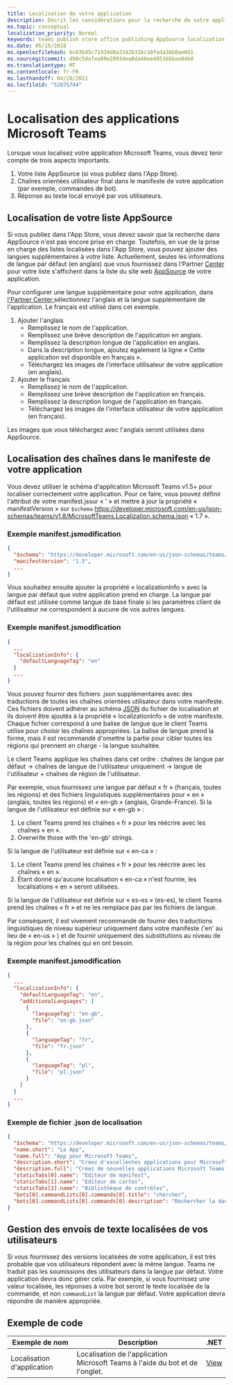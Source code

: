 ```yaml
---
title: Localisation de votre application
description: Décrit les considérations pour la recherche de votre application Microsoft Teams.
ms.topic: conceptual
localization_priority: Normal
keywords: teams publish store office publishing AppSource localization language
ms.date: 05/15/2018
ms.openlocfilehash: 6c63bd5c71934d0a3342b31bc10feda38b8ae0d1
ms.sourcegitcommit: d90c5dafea09e2893dea8da46ee49516bbaa04b0
ms.translationtype: MT
ms.contentlocale: fr-FR
ms.lasthandoff: 04/28/2021
ms.locfileid: "52075744"
---
```

# <a name="localization-for-microsoft-teams-apps"></a>Localisation des applications Microsoft Teams

Lorsque vous localisez votre application Microsoft Teams, vous devez tenir compte de trois aspects importants.

1. Votre liste AppSource (si vous publiez dans l'App Store).
1. Chaînes orientées utilisateur final dans le manifeste de votre application (par exemple, commandes de bot).
1. Réponse au texte local envoyé par vos utilisateurs.

## <a name="localizing-your-appsource-listing"></a>Localisation de votre liste AppSource

Si vous publiez dans l'App Store, vous devez savoir que la recherche dans AppSource n'est pas encore prise en charge. Toutefois, en vue de la prise en charge des listes localisées dans l'App Store, vous pouvez ajouter des langues supplémentaires à votre liste. Actuellement, seules les informations de langue par défaut (en anglais) que vous fournissez dans l'Partner [Center](/office/dev/store/submit-to-appsource-via-partner-center) pour votre liste s'affichent dans la liste du site web [AppSource](https://appsource.microsoft.com/marketplace/apps?product=office%3Bteams&page=1) de votre application.

Pour configurer une langue supplémentaire pour votre application, dans [l'Partner Center,](/office/dev/store/submit-to-appsource-via-partner-center)sélectionnez l'anglais et la langue supplémentaire de l'application. Le français est utilisé dans cet exemple.

1. Ajouter l'anglais
    * Remplissez le nom de l'application.
    * Remplissez une brève description de l'application en anglais.
    * Remplissez la description longue de l'application en anglais.
    * Dans la description longue, ajoutez également la ligne « Cette application est disponible en français ».
    * Téléchargez les images de l'interface utilisateur de votre application (en anglais).
2. Ajouter le français
    * Remplissez le nom de l'application.
    * Remplissez une brève description de l'application en français.
    * Remplissez la description longue de l'application en français.
    * Téléchargez les images de l'interface utilisateur de votre application (en français).

Les images que vous téléchargez avec l'anglais seront utilisées dans AppSource.

## <a name="localizing-the-strings-in-your-app-manifest"></a>Localisation des chaînes dans le manifeste de votre application

Vous devez utiliser le schéma d'application Microsoft Teams v1.5+ pour localiser correctement votre application. Pour ce faire, vous pouvez définir l'attribut de votre manifest.jssur « ' » et mettre à jour la propriété « manifestVersion » sur `$schema` https://developer.microsoft.com/en-us/json-schemas/teams/v1.8/MicrosoftTeams.Localization.schema.json « 1.7 ».

### <a name="example-manifestjson-change"></a>Exemple manifest.jsmodification

```json
{
  "$schema": "https://developer.microsoft.com/en-us/json-schemas/teams/v1.8/MicrosoftTeams.Localization.schema.json",
  "manifestVersion": "1.5",
  ...
}
```

Vous souhaitez ensuite ajouter la propriété « localizationInfo » avec la langue par défaut que votre application prend en charge. La langue par défaut est utilisée comme langue de base finale si les paramètres client de l'utilisateur ne correspondent à aucune de vos autres langues.

### <a name="example-manifestjson-change"></a>Exemple manifest.jsmodification

```json
{
  ...
  "localizationInfo": {
    "defaultLanguageTag": "en"
  }
  ...
}
```

Vous pouvez fournir des fichiers .json supplémentaires avec des traductions de toutes les chaînes orientées utilisateur dans votre manifeste. Ces fichiers doivent adhérer au schéma [JSON](../../resources/schema/localization-schema.md) du fichier de localisation et ils doivent être ajoutés à la propriété « localizationInfo » de votre manifeste. Chaque fichier correspond à une balise de langue que le client Teams utilise pour choisir les chaînes appropriées. La balise de langue prend la forme, mais il est recommandé d'omettre la partie pour cibler toutes les régions qui prennent en charge <language> - <region> la <region> langue souhaitée.

Le client Teams applique les chaînes dans cet ordre : chaînes de langue par défaut -> chaînes de langue de l'utilisateur uniquement -> langue de l'utilisateur + chaînes de région de l'utilisateur.

Par exemple, vous fournissez une langue par défaut « fr » (français, toutes les régions) et des fichiers linguistiques supplémentaires pour « en » (anglais, toutes les régions) et « en-gb » (anglais, Grande-France). Si la langue de l'utilisateur est définie sur « en-gb » :

1. Le client Teams prend les chaînes « fr » pour les réécrire avec les chaînes « en ».
2. Overwrite those with the 'en-gb' strings.

Si la langue de l'utilisateur est définie sur « en-ca » : 

1. Le client Teams prend les chaînes « fr » pour les réécrire avec les chaînes « en ».
2. Étant donné qu'aucune localisation « en-ca » n'est fournie, les localisations « en » seront utilisées.

Si la langue de l'utilisateur est définie sur « es-es » (es-es), le client Teams prend les chaînes « fr » et ne les remplace pas par les fichiers de langue.

Par conséquent, il est vivement recommandé de fournir des traductions linguistiques de niveau supérieur uniquement dans votre manifeste ('en' au lieu de « en-us » ) et de fournir uniquement des substitutions au niveau de la région pour les chaînes qui en ont besoin.

### <a name="example-manifestjson-change"></a>Exemple manifest.jsmodification

```json
{
  ...
  "localizationInfo": {
    "defaultLanguageTag": "en",
    "additionalLanguages": [
      {
        "languageTag": "en-gb",
        "file": "en-gb.json"
      },
      {
        "languageTag": "fr",
        "file": "fr.json"
      },
      {
        "languageTag": "pl",
        "file": "pl.json"
      }
    ]
  }
  ...
}
```

### <a name="example-localization-json-file"></a>Exemple de fichier .json de localisation

```json
{
  "$schema": "https://developer.microsoft.com/en-us/json-schemas/teams/v1.8/MicrosoftTeams.Localization.schema.json",
  "name.short": "Le App",
  "name.full": "App pour Microsoft Teams",
  "description.short": "Créez d'excellentes applications pour Microsoft Teams avec App.",
  "description.full": "Créez de nouvelles applications Microsoft Teams, concevez et prévisualisez des cartes bot, et explorez la documentation avec App.",
  "staticTabs[0].name": "Editeur de manifest",
  "staticTabs[1].name": "Editeur de cartes",
  "staticTabs[2].name": "Bibliothèque de contrôles",
  "bots[0].commandLists[0].commands[0].title": "chercher",
  "bots[0].commandLists[0].commands[0].description": "Rechercher la documentation Teams pertinente"
}
```

## <a name="handling-localized-text-submissions-from-your-users"></a>Gestion des envois de texte localisées de vos utilisateurs

Si vous fournissez des versions localisées de votre application, il est très probable que vos utilisateurs répondent avec la même langue. Teams ne traduit pas les soumissions des utilisateurs dans la langue par défaut. Votre application devra donc gérer cela. Par exemple, si vous fournissez une valeur localisée, les réponses à votre bot seront le texte localisée de la commande, et non `commandList` la langue par défaut. Votre application devra répondre de manière appropriée.

## <a name="code-sample"></a>Exemple de code

| Exemple de nom | Description | .NET |
|-------------|-------------|------|
| Localisation d'application | Localisation de l'application Microsoft Teams à l'aide du bot et de l'onglet. | [View](https://github.com/OfficeDev/Microsoft-Teams-Samples/tree/main/samples/app-localization/csharp) |


